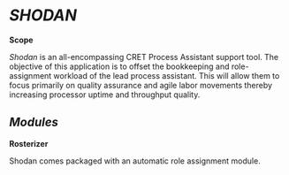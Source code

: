 ***SHODAN***
=
**Scope**

*Shodan* is an all-encompassing CRET Process Assistant
support tool. The objective of this application is to
offset the bookkeeping and role-assignment workload
of the lead process assistant. This will allow them to
focus primarily on quality assurance and agile labor
movements thereby increasing processor uptime and
throughput quality.

***Modules***
-
**Rosterizer**

Shodan comes packaged with an automatic role
assignment module.
